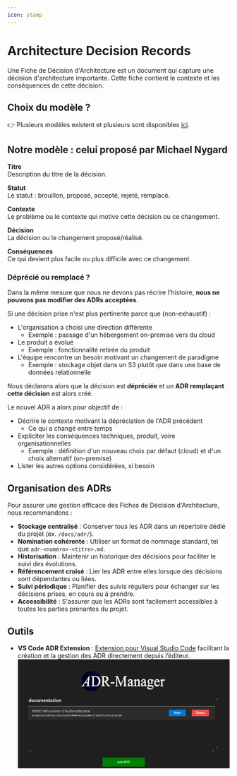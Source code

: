 ```yaml
---
icon: stamp
---
```


# Architecture Decision Records

Une Fiche de Décision d'Architecture est un document qui capture une décision d'architecture importante. Cette fiche contient le contexte et les conséquences de cette décision.

## Choix du modèle ?

👉 Plusieurs modèles existent et plusieurs sont disponibles [ici](https://github.com/joelparkerhenderson/architecture-decision-record/tree/main/locales/en/templates).

## Notre modèle : celui proposé par Michael Nygard

**Titre**\
Description du titre de la décision.

**Statut**\
Le statut : brouillon, proposé, accepté, rejeté, remplacé.

**Contexte**\
Le problème ou le contexte qui motive cette décision ou ce changement.

**Décision**\
La décision ou le changement proposé/réalisé.

**Conséquences**\
Ce qui devient plus facile ou plus difficile avec ce changement.

### Déprécié ou remplacé ?

Dans la même mesure que nous ne devons pas récrire l'histoire, **nous ne pouvons pas modifier des ADRs acceptées**.

Si une décision prise n'est plus pertinente parce que (non-exhaustif) :

* L'organisation a choisi une direction différente
  * Exemple : passage d'un hébergement on-premise vers du cloud
* Le produit a évolué
  * Exemple : fonctionnalité retirée du produit
* L'équipe rencontre un besoin motivant un changement de paradigme
  * Exemple : stockage objet dans un S3 plutôt que dans une base de données relationnelle

Nous déclarons alors que la décision est **dépréciée** et un **ADR remplaçant cette décision** est alors créé.

Le nouvel ADR a alors pour objectif de :

* Décrire le contexte motivant la dépréciation de l'ADR précédent
  * Ce qui a changé entre temps
* Expliciter les conséquences techniques, produit, voire organisationnelles
  * Exemple : définition d'un nouveau choix par défaut (cloud) et d'un choix alternatif (on-premise)
* Lister les autres options considérées, si besoin

## Organisation des ADRs

Pour assurer une gestion efficace des Fiches de Décision d'Architecture, nous recommandons :

* **Stockage centralisé** : Conserver tous les ADR dans un répertoire dédié du projet (ex. `/docs/adr/`).
* **Nomination cohérente** : Utiliser un format de nommage standard, tel que `adr-<numéro>-<titre>.md`.
* **Historisation** : Maintenir un historique des décisions pour faciliter le suivi des évolutions.
* **Référencement croisé** : Lier les ADR entre elles lorsque des décisions sont dépendantes ou liées.
* **Suivi périodique** : Planifier des suivis réguliers pour échanger sur les décisions prises, en cours ou à prendre.
* **Accessibilité** : S'assurer que les ADRs sont facilement accessibles à toutes les parties prenantes du projet.

## Outils

* **VS Code ADR Extension** : [Extension pour Visual Studio Code](https://marketplace.visualstudio.com/items?itemName=StevenChen.vscode-adr-manager) facilitant la création et la gestion des ADR directement depuis l’éditeur. ![Capture d’écran de l’extension ADR dans VS Code](images/adr-extension-screenshot.png)
